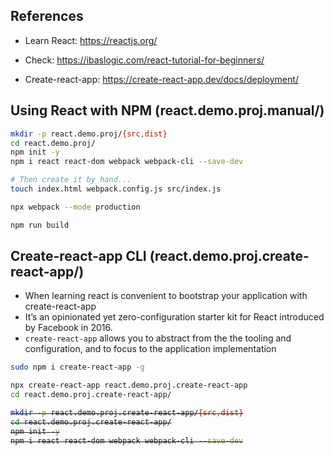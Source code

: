 ## References

* Learn React: https://reactjs.org/

* Check: https://ibaslogic.com/react-tutorial-for-beginners/

* Create-react-app: https://create-react-app.dev/docs/deployment/

## Using React with NPM (react.demo.proj.manual/) 


```bash
mkdir -p react.demo.proj/{src,dist}
cd react.demo.proj/
npm init -y
npm i react react-dom webpack webpack-cli --save-dev
```

```bash
# Then create it by hand...
touch index.html webpack.config.js src/index.js 
```

```bash
npx webpack --mode production
```

```bash
npm run build
```

## Create-react-app CLI (react.demo.proj.create-react-app/) 

* When learning react is convenient to bootstrap your application with create-react-app
* It’s an opinionated yet zero-configuration starter kit for React introduced by Facebook in 2016.
* `create-react-app` allows you to abstract from the the tooling and configuration, and to focus to the application implementation

```bash
sudo npm i create-react-app -g
```

```bash
npx create-react-app react.demo.proj.create-react-app
cd react.demo.proj.create-react-app/
```

<s>

```bash
mkdir -p react.demo.proj.create-react-app/{src,dist}
cd react.demo.proj.create-react-app/
npm init -y
npm i react react-dom webpack webpack-cli --save-dev
```

</s>

